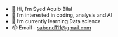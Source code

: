 - 👋 Hi, I’m Syed Aquib Bilal
- 👀 I’m interested in coding, analysis and AI 
- 🌱 I’m currently learning Data science
- 📫 Email - sabond111@gmail.com

<!---
sabond111/sabond111 is a ✨ special ✨ repository because its `README.md` (this file) appears on your GitHub profile.
You can click the Preview link to take a look at your changes.
--->
